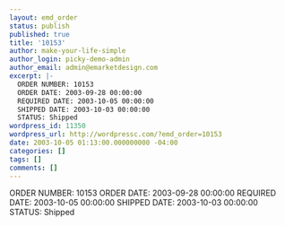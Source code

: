 ```yaml
---
layout: emd_order
status: publish
published: true
title: '10153'
author: make-your-life-simple
author_login: picky-demo-admin
author_email: admin@emarketdesign.com
excerpt: |-
  ORDER NUMBER: 10153
  ORDER DATE: 2003-09-28 00:00:00
  REQUIRED DATE: 2003-10-05 00:00:00
  SHIPPED DATE: 2003-10-03 00:00:00
  STATUS: Shipped
wordpress_id: 11350
wordpress_url: http://wordpressc.com/?emd_order=10153
date: 2003-10-05 01:13:00.000000000 -04:00
categories: []
tags: []
comments: []
---
```

ORDER NUMBER: 10153
ORDER DATE: 2003-09-28 00:00:00
REQUIRED DATE: 2003-10-05 00:00:00
SHIPPED DATE: 2003-10-03 00:00:00
STATUS: Shipped
